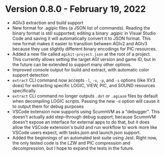 # Version 0.8.0 - February 19, 2022

- AGIv3 extraction and build support
- New format for .agipic files (a JSON list of commands). Reading the binary format is still supported; editing a
  binary .agipic in Visual Studio Code and saving it will automatically convert it to JSON format. This new format
  makes it easier to transition between AGIv2 and AGIv3 because they use slightly different binary encodings for PIC
  resources.
- Added a new file called `agikit-project.json` at the root of a project. This currently allows setting the target
  AGI version and game ID, but in the future can be extended to support many other options.
- Improved console output for build and extract, with automatic color support detection
- `extract` CLI command now accepts `-l`, `-v`, `-p`, and `-s` options (like XV3 does) for extracting specific
  LOGIC, VIEW, PIC, and SOUND resources specifically
- `extract` CLI command no longer outputs `.dot` or `.agiasm` files by default when decompiling LOGIC scripts. Passing
  the new `-d` option will cause it to output them for debug purposes
- VSCode extension now supports using ScummVM as a "debugger". This doesn't actually add step-through debug support,
  because ScummVM doesn't expose an interface for external apps to do that, but it does allow the VSCode extension's
  build and run workflow to work more like VSCode users expect, with tasks.json and launch.json support.
- Added the beginnings of an automated test suite using Jest. Right now, the only tested code is the LZW and PIC
  compression and decompression, but I hope to expand the tests in the future.
